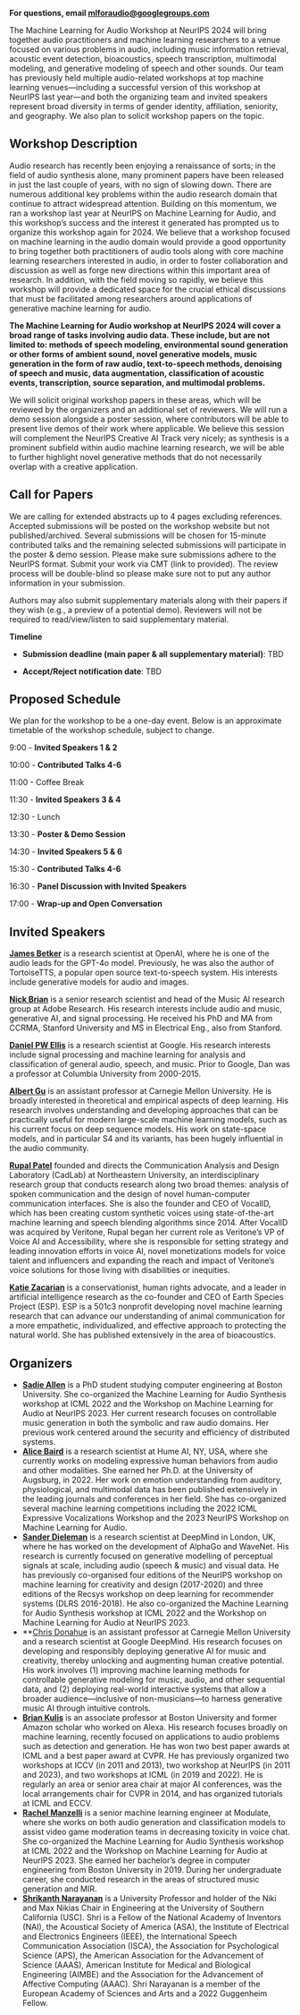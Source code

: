 **For questions, email mlforaudio@googlegroups.com**

The Machine Learning for Audio Workshop at NeurIPS 2024 will bring together audio practitioners and machine learning researchers to a venue focused on various problems in audio, including music information retrieval, acoustic event detection, bioacoustics, speech transcription, multimodal modeling, and generative modeling of speech and other sounds. Our team has previously held multiple audio-related workshops at top machine learning venues—including a successful version of this workshop at NeurIPS last year—and both the organizing team and invited speakers represent broad diversity in terms of gender identity, affiliation, seniority, and geography. We also plan to solicit workshop papers on the topic.

## Workshop Description
Audio research has recently been enjoying a renaissance of sorts; in the field of audio synthesis alone, many prominent papers have been released in just the last couple of years, with no sign of slowing down. There are numerous additional key problems within the audio research domain that continue to attract widespread attention. Building on this momentum, we ran a workshop last year at NeurIPS on Machine Learning for Audio, and this workshop’s success and the interest it generated has prompted us to organize this workshop again for 2024. We believe that a workshop focused on machine learning in the audio domain would provide a good opportunity to bring together both practitioners of audio tools along with core machine learning researchers interested in audio, in order to foster collaboration and discussion as well as forge new directions within this important area of research. In addition, with the field moving so rapidly, we believe this workshop will provide a dedicated space for the crucial ethical discussions that must be facilitated among researchers around applications of generative machine learning for audio.

**The Machine Learning for Audio workshop at NeurIPS 2024 will cover a broad range of tasks involving audio data. These include, but are not limited to: methods of speech modeling, environmental sound generation or other forms of ambient sound, novel generative models, music generation in the form of raw audio, text-to-speech methods, denoising of speech and music, data augmentation, classification of acoustic events, transcription, source separation, and multimodal problems.**

We will solicit original workshop papers in these areas, which will be reviewed by the organizers and an additional set of reviewers. We will run a demo session alongside a poster session, where contributors will be able to present live demos of their work where applicable. We believe this session will complement the NeurIPS Creative AI Track very nicely; as synthesis is a prominent subfield within audio machine learning research, we will be able to further highlight novel generative methods that do not necessarily overlap with a creative application.

## Call for Papers

We are calling for extended abstracts up to 4 pages excluding references. Accepted submissions will be posted on the workshop website but not published/archived. Several submissions will be chosen for 15-minute contributed talks and the remaining selected submissions will participate in the poster & demo session. Please make sure submissions adhere to the NeurIPS format. Submit your work via CMT (link to provided). The review process will be double-blind so please make sure not to put any author information in your submission.

Authors may also submit supplementary materials along with their papers if they wish (e.g., a preview of a potential demo). Reviewers will not be required to read/view/listen to said supplementary material. 

**Timeline**

* **Submission deadline (main paper & all supplementary material)**: TBD

* **Accept/Reject notification date**: TBD

## Proposed Schedule
We plan for the workshop to be a one-day event. Below is an approximate timetable of the workshop schedule, subject to change.

9:00 - **Invited Speakers 1 & 2**

10:00 - **Contributed Talks 4-6**

11:00 - Coffee Break

11:30 - **Invited Speakers 3 & 4**

12:30 - Lunch

13:30 - **Poster & Demo Session**

14:30 - **Invited Speakers 5 & 6**

15:30 - **Contributed Talks 4-6**

16:30 - **Panel Discussion with Invited Speakers**

17:00 - **Wrap-up and Open Conversation**

## Invited Speakers

**[James Betker](https://www.linkedin.com/in/james-betker-4a051013/)** is a research scientist at OpenAI, where he is one of the audio leads for the GPT-4o model. Previously, he was also the author of TortoiseTTS, a popular open source text-to-speech system. His interests include generative models for audio and images.

**[Nick Brian](https://scholar.google.com/citations?hl=en&user=65zgjxQAAAAJ)** is a senior research scientist and head of the Music AI research group at Adobe Research. His research interests include audio and music, generative AI, and signal processing. He received his PhD and MA from CCRMA, Stanford University and MS in Electrical Eng., also from Stanford.

**[Daniel PW Ellis](https://scholar.google.com/citations?user=1H4HuCkAAAAJ&hl=en)** is a research scientist at Google. His research interests include signal processing and machine learning for analysis and classification of general audio, speech, and music. Prior to Google, Dan was a professor at Columbia University from 2000-2015.

**[Albert Gu](https://scholar.google.com/citations?user=DVCHv1kAAAAJ&hl=en&oi=ao)** is an assistant professor at Carnegie Mellon University. He is broadly interested in theoretical and empirical aspects of deep learning. His research involves understanding and developing approaches that can be practically useful for modern large-scale machine learning models, such as his current focus on deep sequence models. His work on state-space models, and in particular S4 and its variants, has been hugely influential in the audio community.

**[Rupal Patel](https://scholar.google.com/citations?user=iPDwvU8AAAAJ&hl=en&oi=ao)** founded and directs the Communication Analysis and Design Laboratory (CadLab) at Northeastern University, an interdisciplinary research group that conducts research along two broad themes: analysis of spoken communication and the design of novel human-computer communication interfaces. She is also the founder and CEO of VocalID, which has been creating custom synthetic voices using state-of-the-art machine learning and speech blending algorithms since 2014. After VocalID was acquired by Veritone, Rupal began her current role as Veritone’s VP of Voice AI and Accessibility, where she is responsible for setting strategy and leading innovation efforts in voice AI, novel monetizations models for voice talent and influencers and expanding the reach and impact of Veritone’s voice solutions for those living with disabilities or inequities.

**[Katie Zacarian](https://www.earthspecies.org/team/katie-zacarian)** is a conservationist, human rights advocate, and a leader in artificial intelligence research as the co-founder and CEO of Earth Species Project (ESP). ESP is a 501c3 nonprofit developing novel machine learning research that can advance our understanding of animal communication for a more empathetic, individualized, and effective approach to protecting the natural world. She has published extensively in the area of bioacoustics.

## Organizers
* **[Sadie Allen](https://scholar.google.com/citations?user=LrmTlQwAAAAJ&hl=en&oi=ao)** is a PhD student studying computer engineering at Boston University. She co-organized the Machine Learning for Audio Synthesis workshop at ICML 2022 and the Workshop on Machine Learning for Audio at NeurIPS 2023. Her current research focuses on controllable music generation in both the symbolic and raw audio domains. Her previous work centered around the security and efficiency of distributed systems. 
* **[Alice Baird](https://scholar.google.com/citations?user=fHQwc60AAAAJ&hl=en&oi=ao)** is a research scientist at Hume AI, NY, USA, where she currently works on modeling expressive human behaviors from audio and other modalities. She earned her Ph.D. at the University of Augsburg, in 2022. Her work on emotion understanding from auditory, physiological, and multimodal data has been published extensively in the leading journals and conferences in her field. She has co-organized several machine learning competitions including the 2022 ICML Expressive Vocalizations Workshop and the 2023 NeurIPS Workshop on Machine Learning for Audio.
* **[Sander Dieleman](https://scholar.google.com/citations?hl=en&user=yNNIKJsAAAAJ)** is a research scientist at DeepMind in London, UK, where he has worked on the development of AlphaGo and WaveNet. His research is currently focused on generative modelling of perceptual signals at scale, including audio (speech & music) and visual data. He has previously co-organised four editions of the NeurIPS workshop on machine learning for creativity and design (2017-2020) and three editions of the Recsys workshop on deep learning for recommender systems (DLRS 2016-2018). He also co-organized the Machine Learning for Audio Synthesis workshop at ICML 2022 and the Workshop on Machine Learning for Audio at NeurIPS 2023.
* **[Chris Donahue](https://scholar.google.com/citations?user=MgzHAPQAAAAJ&hl=en&oi=ao) is an assistant professor at Carnegie Mellon University and a research scientist at Google DeepMind. His research focuses on developing and responsibly deploying generative AI for music and creativity, thereby unlocking and augmenting human creative potential. His work involves (1) improving machine learning methods for controllable generative modeling for music, audio, and other sequential data, and (2) deploying real-world interactive systems that allow a broader audience—inclusive of non-musicians—to harness generative music AI through intuitive controls.
* **[Brian Kulis](https://scholar.google.com/citations?hl=en&user=okcbLqoAAAAJ)** is an associate professor at Boston University and former Amazon scholar who worked on Alexa. His research focuses broadly on machine learning, recently focused on applications to audio problems such as detection and generation. He has won two best paper awards at ICML and a best paper award at CVPR. He has previously organized two workshops at ICCV (in 2011 and 2013), two workshop at NeurIPS (in 2011 and 2023), and two workshops at ICML (in 2019 and 2022). He is regularly an area or senior area chair at major AI conferences, was the local arrangements chair for CVPR in 2014, and has organized tutorials at ICML and ECCV.
* **[Rachel Manzelli](https://scholar.google.com/citations?hl=en&user=BzMNxvoAAAAJ)** is a senior machine learning engineer at Modulate, where she works on both audio generation and classification models to assist video game moderation teams in decreasing toxicity in voice chat. She co-organized the Machine Learning for Audio Synthesis workshop at ICML 2022 and the Workshop on Machine Learning for Audio at NeurIPS 2023. She earned her bachelor’s degree in computer engineering from Boston University in 2019. During her undergraduate career, she conducted research in the areas of structured music generation and MIR.
* **[Shrikanth Narayanan](https://scholar.google.com/citations?hl=en&user=8EDHmYkAAAAJ)** is a University Professor and holder of the Niki and Max Nikias Chair in Engineering at the University of Southern California (USC). Shri is a Fellow of the National Academy of Inventors (NAI), the Acoustical Society of America (ASA), the Institute of Electrical and Electronics Engineers (IEEE), the International Speech Communication Association (ISCA), the Association for Psychological Science (APS), the American Association for the Advancement of Science (AAAS), American Institute for Medical and Biological Engineering (AIMBE) and the Association for the Advancement of Affective Computing (AAAC). Shri Narayanan is a member of the European Academy of Sciences and Arts and a 2022 Guggenheim Fellow.
